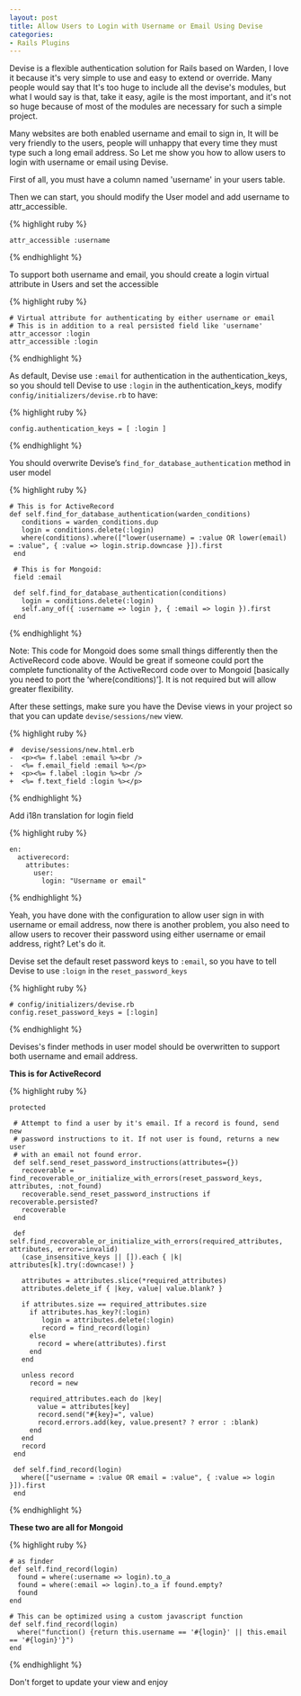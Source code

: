 ```yaml
---
layout: post
title: Allow Users to Login with Username or Email Using Devise
categories:
- Rails Plugins
---
```


Devise is a flexible authentication solution for Rails based on Warden,
I love it because it's very simple to use and easy to extend or override. Many people would say that
It's too huge to include all the devise's modules, but what I would say is that, take it easy, agile is the most important, and it's not so huge because of most of the modules are necessary for such a simple project.

Many websites are both enabled username and email to sign in, It will be very friendly to the users,
people will unhappy that every time they must type such a long email address. So Let me show you
how to allow users to login with username or email using Devise.

First of all, you must have a column named 'username' in your users table.

Then we can start, you should modify the User model and add username to attr_accessible.

{% highlight ruby %}

    attr_accessible :username

{% endhighlight %}

To support both username and email, you should create a login virtual attribute in Users and set the accessible

{% highlight ruby %}

    # Virtual attribute for authenticating by either username or email
    # This is in addition to a real persisted field like 'username'
    attr_accessor :login
    attr_accessible :login

{% endhighlight %}

As default, Devise use `:email` for authentication in the authentication_keys, so you should tell Devise to use
`:login` in the authentication_keys, modify `config/initializers/devise.rb` to have:

{% highlight ruby %}

    config.authentication_keys = [ :login ]

{% endhighlight %}

You should overwrite Devise’s `find_for_database_authentication` method in user model

{% highlight ruby %}

    # This is for ActiveRecord
    def self.find_for_database_authentication(warden_conditions)
       conditions = warden_conditions.dup
       login = conditions.delete(:login)
       where(conditions).where(["lower(username) = :value OR lower(email) = :value", { :value => login.strip.downcase }]).first
     end
     
     # This is for Mongoid:
     field :email
     
     def self.find_for_database_authentication(conditions)
       login = conditions.delete(:login)
       self.any_of({ :username => login }, { :email => login }).first
     end

{% endhighlight %}

Note: This code for Mongoid does some small things differently then the ActiveRecord code above. Would be great if someone could port the complete functionality of the ActiveRecord code over to Mongoid [basically you need to port the ‘where(conditions)’]. It is not required but will allow greater flexibility.

After these settings, make sure you have the Devise views in your project so that you can update `devise/sessions/new` view.

{% highlight ruby %}

    #  devise/sessions/new.html.erb
    -  <p><%= f.label :email %><br />
    -  <%= f.email_field :email %></p>
    +  <p><%= f.label :login %><br />
    +  <%= f.text_field :login %></p>

{% endhighlight %}

Add i18n translation for login field

{% highlight ruby %}

    en:
      activerecord:
        attributes:
          user:  
            login: "Username or email"

{% endhighlight %}

Yeah, you have done with the configuration to allow user sign in with username or email address, now there is another problem, you also need to allow users to recover their password using either username or email address, right? Let's do it.

Devise set the default reset password keys to `:email`, so you have to tell Devise to use `:loign`
in the `reset_password_keys`

{% highlight ruby %}
    
    # config/initializers/devise.rb
    config.reset_password_keys = [:login]

{% endhighlight %}

Devises's finder methods in user model should be overwritten to support both username and email address.

**This is for ActiveRecord**

{% highlight ruby %}

    protected

     # Attempt to find a user by it's email. If a record is found, send new
     # password instructions to it. If not user is found, returns a new user
     # with an email not found error.
     def self.send_reset_password_instructions(attributes={})
       recoverable = find_recoverable_or_initialize_with_errors(reset_password_keys, attributes, :not_found)
       recoverable.send_reset_password_instructions if recoverable.persisted?
       recoverable
     end 

     def self.find_recoverable_or_initialize_with_errors(required_attributes, attributes, error=:invalid)
       (case_insensitive_keys || []).each { |k| attributes[k].try(:downcase!) }

       attributes = attributes.slice(*required_attributes)
       attributes.delete_if { |key, value| value.blank? }

       if attributes.size == required_attributes.size
         if attributes.has_key?(:login)
            login = attributes.delete(:login)
            record = find_record(login)
         else  
           record = where(attributes).first
         end  
       end  

       unless record
         record = new

         required_attributes.each do |key|
           value = attributes[key]
           record.send("#{key}=", value)
           record.errors.add(key, value.present? ? error : :blank)
         end  
       end  
       record
     end

     def self.find_record(login)
       where(["username = :value OR email = :value", { :value => login }]).first
     end

{% endhighlight %}

**These two are all for Mongoid**

{% highlight ruby %}

    # as finder
    def self.find_record(login)
      found = where(:username => login).to_a
      found = where(:email => login).to_a if found.empty?
      found
    end

    # This can be optimized using a custom javascript function
    def self.find_record(login)
      where("function() {return this.username == '#{login}' || this.email == '#{login}'}")
    end

{% endhighlight %}

Don't forget to update your view and enjoy